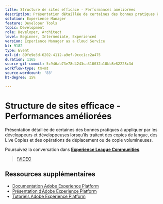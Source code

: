```yaml
---
title: Structure de sites efficace - Performances améliorées
description: Présentation détaillée de certaines des bonnes pratiques à appliquer par les développeurs et développeuses lorsqu’ils traitent des copies de langue, des Live Copies et des opérations de déplacement ou de copie volumineuses.
solution: Experience Manager
feature: Developer Tools
topic: Development
role: Developer, Architect
level: Beginner, Intermediate, Experienced
version: Experience Manager as a Cloud Service
kt: 9182
type: Event
exl-id: 89fe9e3d-6202-4112-a9ef-9ccc1cc2a475
duration: 1165
source-git-commit: 5c946ab73e78d4243ca310032a10bb8e82228c3d
workflow-type: tm+mt
source-wordcount: '83'
ht-degree: 15%

---
```


# Structure de sites efficace - Performances améliorées

Présentation détaillée de certaines des bonnes pratiques à appliquer par les développeurs et développeuses lorsqu’ils traitent des copies de langue, des Live Copies et des opérations de déplacement ou de copie volumineuses.

Poursuivez la conversation dans **[Experience League Communities](https://adobe.ly/39DoIQT)**.

>[!VIDEO](https://video.tv.adobe.com/v/337723/?quality=12&learn=on&hidetitle=true)

## Ressources supplémentaires

- [Documentation Adobe Experience Platform](https://experienceleague.adobe.com/docs/experience-platform.html?lang=fr)
- [Présentation d’Adobe Experience Platform](https://experienceleague.adobe.com/docs/experience-platform/landing/home.html?lang=fr)
- [Tutoriels Adobe Experience Platform](https://experienceleague.adobe.com/docs/platform-learn/tutorials/overview.html?lang=fr)
